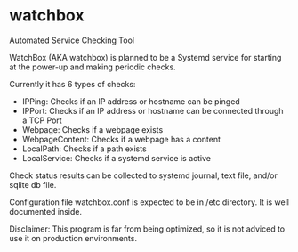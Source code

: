 # watchbox
Automated Service Checking Tool

WatchBox (AKA watchbox) is planned to be a Systemd service for starting at the power-up and making periodic checks.

Currently it has 6 types of checks:

- IPPing: Checks if an IP address or hostname can be pinged
- IPPort: Checks if an IP address or hostname can be connected through a TCP Port
- Webpage: Checks if a webpage exists
- WebpageContent: Checks if a webpage has a content
- LocalPath: Checks if a path exists
- LocalService: Checks if a systemd service is active

Check status results can be collected to systemd journal, text file, and/or sqlite db file.

Configuration file watchbox.conf is expected to be in /etc directory. It is well documented inside.

Disclaimer: This program is far from being optimized, so it is not adviced to use it on production environments.
